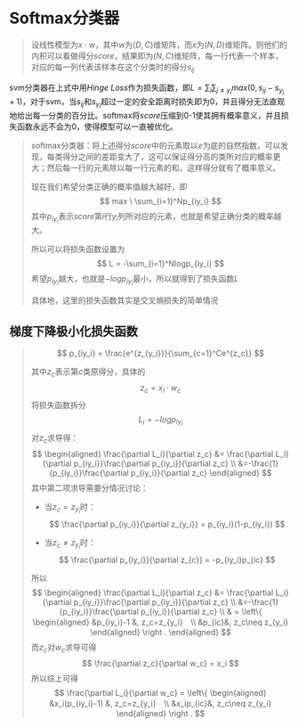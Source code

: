 # Softmax分类器

> 设线性模型为$x\cdot w$，其中$w$为$(D,C)$维矩阵，而$x$为$(N,D)$维矩阵。则他们的内积可以看做得分$score$，结果即为$(N,C)$维矩阵，每一行代表一个样本，对应的每一列代表该样本在这个分类时的得分$s_{ij}$

svm分类器在上式中用$Hinge \ Loss$作为损失函数，即$L = \sum_i \sum_{j\neq y_{i}}max(0,s_{ij}-s_{y_i}+1)$，对于svm，当$s_{ij}$和$s_{y_i}$超过一定的安全距离时损失即为0，并且得分无法直观地给出每一分类的百分比。softmax将$score$压缩到0-1使其拥有概率意义，并且损失函数永远不会为0，使得模型可以一直被优化。

> softmax分类器：将上述得分$score$中的元素取以$e$为底的自然指数，可以发现，每类得分之间的差距变大了，这可以保证得分高的类所对应的概率更大；然后每一行的元素除以每一行元素的和，这样得分就有了概率意义。
>
> 现在我们希望分类正确的概率值越大越好，即
> $$
> max \ \sum_{i=1}^Np_{iy_i}
> $$
> 其中$p_{iy_i}$表示$score$第$i$行$y_i$列所对应的元素，也就是希望正确分类的概率越大。
>
> 所以可以将损失函数设置为
> $$
> L = -\sum_{i=1}^Nlogp_{iy_i}
> $$
> 希望$p_{iy_i}$越大，也就是$-logp_{iy_i}$最小，所以就得到了损失函数$L$
>
> 具体地，这里的损失函数其实是交叉熵损失的简单情况

## 梯度下降极小化损失函数

> $$
> p_{iy_i} = \frac{e^{z_{y_i}}}{\sum_{c=1}^Ce^{z_c}}
> $$
>
> 其中$z_c$表示第$c$类原得分，具体的
> $$
> z_c = x_i \cdot w_c
> $$
> 将损失函数拆分
> $$
> L_i = -logp_{iy_i}
> $$
> 对$z_c$求导得：
> $$
> \begin{aligned}
> \frac{\partial L_i}{\partial z_c} &= \frac{\partial L_i}{\partial p_{iy_i}}\frac{\partial p_{iy_i}}{\partial z_c} \\
> &=-\frac{1}{p_{iy_i}}\frac{\partial p_{iy_i}}{\partial z_c}
> \end{aligned}
> $$
> 其中第二项求导需要分情况讨论：
>
> * 当$z_c = z_{y_i}$时：
>   $$
>   \frac{\partial p_{iy_i}}{\partial z_{y_i}} = p_{iy_i}(1-p_{iy_i})
>   $$
>   
>
> * 当$z_c \neq z_{y_i}$时：
>   $$
>   \frac{\partial p_{iy_i}}{\partial z_{c}} = -p_{iy_i}p_{ic}
>   $$
>
> 所以
> $$
> \begin{aligned}
> \frac{\partial L_i}{\partial z_c} &= \frac{\partial L_i}{\partial p_{iy_i}}\frac{\partial p_{iy_i}}{\partial z_c} \\
> &=-\frac{1}{p_{iy_i}}\frac{\partial p_{iy_i}}{\partial z_c} \\
> & = \left\{  
> \begin{aligned}
> &p_{iy_i}-1 &,   z_c=z_{y_i}　\\
> &p_{ic}&,  z_c\neq z_{y_i}
> \end{aligned}
> \right .
> \end{aligned}
> $$
> 而$z_c$对$w_c$求导可得
> $$
> \frac{\partial z_c}{\partial w_c} = x_i
> $$
> 所以综上可得
> $$
> \frac{\partial L_i}{\partial w_c} = 
>  \left\{  
> \begin{aligned}
> &x_i(p_{iy_i}-1) &,   z_c=z_{y_i}　\\
> &x_ip_{ic}&,  z_c\neq z_{y_i}
> \end{aligned}
> \right .
> $$
> 